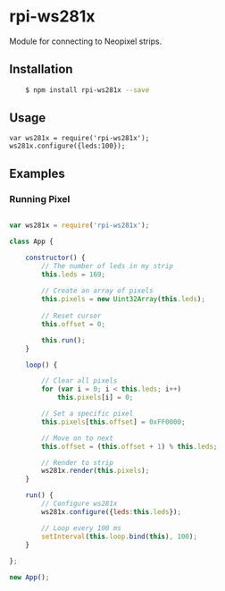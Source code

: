 # rpi-ws281x

Module for connecting to Neopixel strips.

## Installation

````bash
	$ npm install rpi-ws281x --save
````


## Usage

	var ws281x = require('rpi-ws281x');
    ws281x.configure({leds:100});


## Examples

### Running Pixel

````javascript

var ws281x = require('rpi-ws281x');

class App {

    constructor() {
        // The number of leds in my strip
		this.leds = 169;
		
		// Create an array of pixels
		this.pixels = new Uint32Array(this.leds);
		
		// Reset cursor
		this.offset = 0;

        this.run();
    }

    loop() {

        // Clear all pixels
        for (var i = 0; i < this.leds; i++)
            this.pixels[i] = 0;

        // Set a specific pixel
        this.pixels[this.offset] = 0xFF0000;

        // Move on to next
        this.offset = (this.offset + 1) % this.leds;

        // Render to strip
        ws281x.render(this.pixels);
    }

    run() {
        // Configure ws281x
        ws281x.configure({leds:this.leds});

        // Loop every 100 ms
        setInterval(this.loop.bind(this), 100);
    }
    
};

new App();

````
